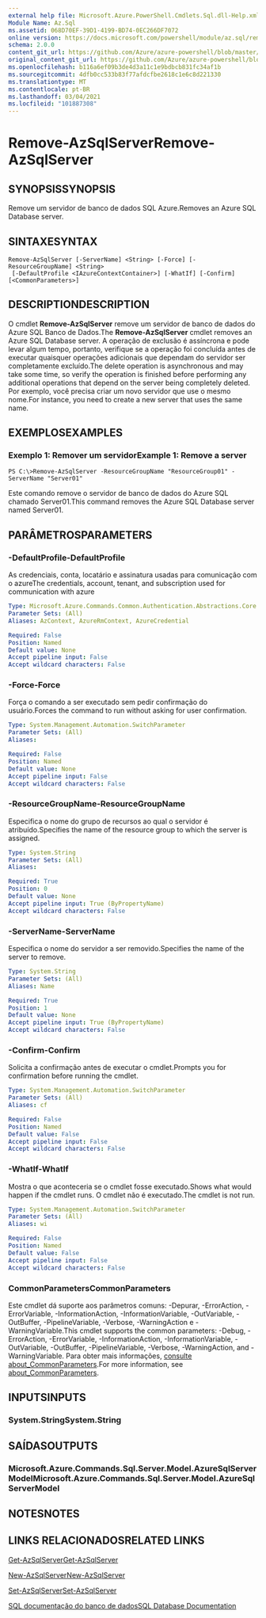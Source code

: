 ```yaml
---
external help file: Microsoft.Azure.PowerShell.Cmdlets.Sql.dll-Help.xml
Module Name: Az.Sql
ms.assetid: 068D70EF-39D1-4199-BD74-0EC266DF7072
online version: https://docs.microsoft.com/powershell/module/az.sql/remove-azsqlserver
schema: 2.0.0
content_git_url: https://github.com/Azure/azure-powershell/blob/master/src/Sql/Sql/help/Remove-AzSqlServer.md
original_content_git_url: https://github.com/Azure/azure-powershell/blob/master/src/Sql/Sql/help/Remove-AzSqlServer.md
ms.openlocfilehash: b116a6ef09b3de4d3a11c1e9bdbcb831fc34af1b
ms.sourcegitcommit: 4dfb0cc533b83f77afdcfbe2618c1e6c8d221330
ms.translationtype: MT
ms.contentlocale: pt-BR
ms.lasthandoff: 03/04/2021
ms.locfileid: "101887308"
---
```

# <span data-ttu-id="51cae-101">Remove-AzSqlServer</span><span class="sxs-lookup"><span data-stu-id="51cae-101">Remove-AzSqlServer</span></span>

## <span data-ttu-id="51cae-102">SYNOPSIS</span><span class="sxs-lookup"><span data-stu-id="51cae-102">SYNOPSIS</span></span>
<span data-ttu-id="51cae-103">Remove um servidor de banco de dados SQL Azure.</span><span class="sxs-lookup"><span data-stu-id="51cae-103">Removes an Azure SQL Database server.</span></span>

## <span data-ttu-id="51cae-104">SINTAXE</span><span class="sxs-lookup"><span data-stu-id="51cae-104">SYNTAX</span></span>

```
Remove-AzSqlServer [-ServerName] <String> [-Force] [-ResourceGroupName] <String>
 [-DefaultProfile <IAzureContextContainer>] [-WhatIf] [-Confirm] [<CommonParameters>]
```

## <span data-ttu-id="51cae-105">DESCRIPTION</span><span class="sxs-lookup"><span data-stu-id="51cae-105">DESCRIPTION</span></span>
<span data-ttu-id="51cae-106">O cmdlet **Remove-AzSqlServer** remove um servidor de banco de dados do Azure SQL Banco de Dados.</span><span class="sxs-lookup"><span data-stu-id="51cae-106">The **Remove-AzSqlServer** cmdlet removes an Azure SQL Database server.</span></span>
<span data-ttu-id="51cae-107">A operação de exclusão é assíncrona e pode levar algum tempo, portanto, verifique se a operação foi concluída antes de executar quaisquer operações adicionais que dependam do servidor ser completamente excluído.</span><span class="sxs-lookup"><span data-stu-id="51cae-107">The delete operation is asynchronous and may take some time, so verify the operation is finished before performing any additional operations that depend on the server being completely deleted.</span></span>
<span data-ttu-id="51cae-108">Por exemplo, você precisa criar um novo servidor que use o mesmo nome.</span><span class="sxs-lookup"><span data-stu-id="51cae-108">For instance, you need to create a new server that uses the same name.</span></span>

## <span data-ttu-id="51cae-109">EXEMPLOS</span><span class="sxs-lookup"><span data-stu-id="51cae-109">EXAMPLES</span></span>

### <span data-ttu-id="51cae-110">Exemplo 1: Remover um servidor</span><span class="sxs-lookup"><span data-stu-id="51cae-110">Example 1: Remove a server</span></span>
```
PS C:\>Remove-AzSqlServer -ResourceGroupName "ResourceGroup01" -ServerName "Server01"
```

<span data-ttu-id="51cae-111">Este comando remove o servidor de banco de dados do Azure SQL chamado Server01.</span><span class="sxs-lookup"><span data-stu-id="51cae-111">This command removes the Azure SQL Database server named Server01.</span></span>

## <span data-ttu-id="51cae-112">PARÂMETROS</span><span class="sxs-lookup"><span data-stu-id="51cae-112">PARAMETERS</span></span>

### <span data-ttu-id="51cae-113">-DefaultProfile</span><span class="sxs-lookup"><span data-stu-id="51cae-113">-DefaultProfile</span></span>
<span data-ttu-id="51cae-114">As credenciais, conta, locatário e assinatura usadas para comunicação com o azure</span><span class="sxs-lookup"><span data-stu-id="51cae-114">The credentials, account, tenant, and subscription used for communication with azure</span></span>

```yaml
Type: Microsoft.Azure.Commands.Common.Authentication.Abstractions.Core.IAzureContextContainer
Parameter Sets: (All)
Aliases: AzContext, AzureRmContext, AzureCredential

Required: False
Position: Named
Default value: None
Accept pipeline input: False
Accept wildcard characters: False
```

### <span data-ttu-id="51cae-115">-Force</span><span class="sxs-lookup"><span data-stu-id="51cae-115">-Force</span></span>
<span data-ttu-id="51cae-116">Força o comando a ser executado sem pedir confirmação do usuário.</span><span class="sxs-lookup"><span data-stu-id="51cae-116">Forces the command to run without asking for user confirmation.</span></span>

```yaml
Type: System.Management.Automation.SwitchParameter
Parameter Sets: (All)
Aliases:

Required: False
Position: Named
Default value: None
Accept pipeline input: False
Accept wildcard characters: False
```

### <span data-ttu-id="51cae-117">-ResourceGroupName</span><span class="sxs-lookup"><span data-stu-id="51cae-117">-ResourceGroupName</span></span>
<span data-ttu-id="51cae-118">Especifica o nome do grupo de recursos ao qual o servidor é atribuído.</span><span class="sxs-lookup"><span data-stu-id="51cae-118">Specifies the name of the resource group to which the server is assigned.</span></span>

```yaml
Type: System.String
Parameter Sets: (All)
Aliases:

Required: True
Position: 0
Default value: None
Accept pipeline input: True (ByPropertyName)
Accept wildcard characters: False
```

### <span data-ttu-id="51cae-119">-ServerName</span><span class="sxs-lookup"><span data-stu-id="51cae-119">-ServerName</span></span>
<span data-ttu-id="51cae-120">Especifica o nome do servidor a ser removido.</span><span class="sxs-lookup"><span data-stu-id="51cae-120">Specifies the name of the server to remove.</span></span>

```yaml
Type: System.String
Parameter Sets: (All)
Aliases: Name

Required: True
Position: 1
Default value: None
Accept pipeline input: True (ByPropertyName)
Accept wildcard characters: False
```

### <span data-ttu-id="51cae-121">-Confirm</span><span class="sxs-lookup"><span data-stu-id="51cae-121">-Confirm</span></span>
<span data-ttu-id="51cae-122">Solicita a confirmação antes de executar o cmdlet.</span><span class="sxs-lookup"><span data-stu-id="51cae-122">Prompts you for confirmation before running the cmdlet.</span></span>

```yaml
Type: System.Management.Automation.SwitchParameter
Parameter Sets: (All)
Aliases: cf

Required: False
Position: Named
Default value: False
Accept pipeline input: False
Accept wildcard characters: False
```

### <span data-ttu-id="51cae-123">-WhatIf</span><span class="sxs-lookup"><span data-stu-id="51cae-123">-WhatIf</span></span>
<span data-ttu-id="51cae-124">Mostra o que aconteceria se o cmdlet fosse executado.</span><span class="sxs-lookup"><span data-stu-id="51cae-124">Shows what would happen if the cmdlet runs.</span></span>
<span data-ttu-id="51cae-125">O cmdlet não é executado.</span><span class="sxs-lookup"><span data-stu-id="51cae-125">The cmdlet is not run.</span></span>

```yaml
Type: System.Management.Automation.SwitchParameter
Parameter Sets: (All)
Aliases: wi

Required: False
Position: Named
Default value: False
Accept pipeline input: False
Accept wildcard characters: False
```

### <span data-ttu-id="51cae-126">CommonParameters</span><span class="sxs-lookup"><span data-stu-id="51cae-126">CommonParameters</span></span>
<span data-ttu-id="51cae-127">Este cmdlet dá suporte aos parâmetros comuns: -Depurar, -ErrorAction, -ErrorVariable, -InformationAction, -InformationVariable, -OutVariable, -OutBuffer, -PipelineVariable, -Verbose, -WarningAction e -WarningVariable.</span><span class="sxs-lookup"><span data-stu-id="51cae-127">This cmdlet supports the common parameters: -Debug, -ErrorAction, -ErrorVariable, -InformationAction, -InformationVariable, -OutVariable, -OutBuffer, -PipelineVariable, -Verbose, -WarningAction, and -WarningVariable.</span></span> <span data-ttu-id="51cae-128">Para obter mais informações, [consulte about_CommonParameters](http://go.microsoft.com/fwlink/?LinkID=113216).</span><span class="sxs-lookup"><span data-stu-id="51cae-128">For more information, see [about_CommonParameters](http://go.microsoft.com/fwlink/?LinkID=113216).</span></span>

## <span data-ttu-id="51cae-129">INPUTS</span><span class="sxs-lookup"><span data-stu-id="51cae-129">INPUTS</span></span>

### <span data-ttu-id="51cae-130">System.String</span><span class="sxs-lookup"><span data-stu-id="51cae-130">System.String</span></span>

## <span data-ttu-id="51cae-131">SAÍDAS</span><span class="sxs-lookup"><span data-stu-id="51cae-131">OUTPUTS</span></span>

### <span data-ttu-id="51cae-132">Microsoft.Azure.Commands.Sql.Server.Model.AzureSqlServerModel</span><span class="sxs-lookup"><span data-stu-id="51cae-132">Microsoft.Azure.Commands.Sql.Server.Model.AzureSqlServerModel</span></span>

## <span data-ttu-id="51cae-133">NOTES</span><span class="sxs-lookup"><span data-stu-id="51cae-133">NOTES</span></span>

## <span data-ttu-id="51cae-134">LINKS RELACIONADOS</span><span class="sxs-lookup"><span data-stu-id="51cae-134">RELATED LINKS</span></span>

[<span data-ttu-id="51cae-135">Get-AzSqlServer</span><span class="sxs-lookup"><span data-stu-id="51cae-135">Get-AzSqlServer</span></span>](./Get-AzSqlServer.md)

[<span data-ttu-id="51cae-136">New-AzSqlServer</span><span class="sxs-lookup"><span data-stu-id="51cae-136">New-AzSqlServer</span></span>](./New-AzSqlServer.md)

[<span data-ttu-id="51cae-137">Set-AzSqlServer</span><span class="sxs-lookup"><span data-stu-id="51cae-137">Set-AzSqlServer</span></span>](./Set-AzSqlServer.md)

[<span data-ttu-id="51cae-138">SQL documentação do banco de dados</span><span class="sxs-lookup"><span data-stu-id="51cae-138">SQL Database Documentation</span></span>](https://docs.microsoft.com/azure/sql-database/)


